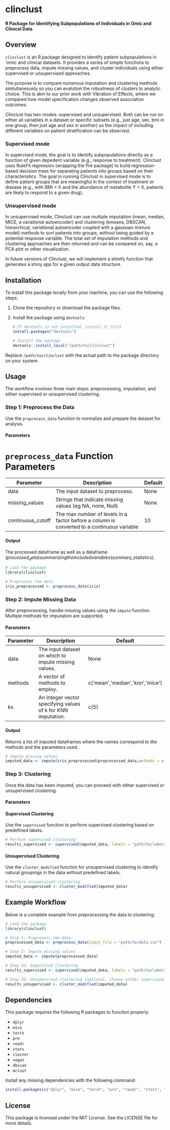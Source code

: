 # clinclust

**R Package for Identifying Subpopulations of Individuals in Omic and Clinical Data**

## Overview

`clinclust` is an R package designed to identify patient subpopulations in 'omic and clinical datasets. It provides a series of simple functions to preprocess data, impute missing values, and cluster individuals using either supervised or unsupervised approaches.

The purpose is to compare numerous imputation and clustering methods simlultaneously so you can evalution the robustness of clusters to analytic choice. This is akin to our prior work with Vibration of Effects, where we compared how model specification changes observed association outcomes.

Clinclust has two modes: supervised and unsupervised. Both can be run on either all variables in a dataset or specific subsets (e.g., just age, sex, bmi in one group, then just age and sex in another) so the impact of including different variables on patient stratification can be observed. 

### Supervised mode

In supervised mode, the goal is to identify subpopulations directly as a function of given depedent variable (e.g., response to treatment). Clinclust uses RuleFit regression (wrapping the Pre package) to build regression-based decision trees for separating patients into groups based on their characteristics. The goal in running Clinclust in supervised mode is to define patient groups that are meaningful in the context of treatment or disease (e.g., with BMI > X and the abundance of metabolite Y > X, patients are likely to respond to a given drug).

### Unsupervised mode

In unsupervised mode, Clinclust can use multiple imputation (mean, median, MICE, a variational autoencoder) and clustering (kmeans, DBSCAN, hierarchical, variational autoencoder coupled with a gaussian mixture model) methods to sort patients into groups, without being guided by a potential response variable. The total set of imputation methods and clustering approaches are then returned and can be compared on, say, a PCA plot or other visualization.

In future versions of Clinclust, we will implement a shinify function that generates a shiny app for a given output data structure. 


## Installation

To install this package locally from your machine, you can use the following steps:

1. Clone the repository or download the package files.
   
2. Install the package using `devtools`:

   ```r
   # If devtools is not installed, install it first
   install.packages("devtools")
   
   # Install the package
   devtools::install_local("/path/to/clinclust")
   ```

Replace `/path/to/clinclust` with the actual path to the package directory on your system.

## Usage
The workflow involves three main steps: preprocessing, imputation, and either supervised or unsupervised clustering.

### Step 1: Preprocess the Data
Use the `preprocess_data` function to normalize and prepare the dataset for analysis.

#### Parameters


# `preprocess_data` Function Parameters

| Parameter         | Description                                               | Default |
|-------------------|-----------------------------------------------------------|---------|
| data              | The input dataset to preprocess.                          | None    |
| missing_values    | Strings that indicate missing values (eg NA, none, Null)     | None    |
| continuous_cutoff | The max number of levels in a factor before a column is converted to a continuous variable | 10  |

#### Output

The processed dataframe as well as a dataframe ($processed_data) summarizing the included variables ($summary_statistics).

```r
# Load the package
library(clinclust)

# Preprocess the data
iris_preprocessed <- preprocess_data(iris)
```

### Step 2: Impute Missing Data
After preprocessing, handle missing values using the `impute` function. Multiple methods for imputation are supported.

#### Parameters

| Parameter         | Description                                               | Default |
|-------------------|-----------------------------------------------------------|---------|
| data              | The input dataset on which to impute missing values.  | None    |
| methods    |  A vector of methods to employ. | c('mean','median','knn','mice') |   |
| ks |An integer vector specifying values of k for KNN imputation. | c(5)  |

#### Output

Returns a list of imputed dataframes where the names correspond to the methods and the parameters used.

```r
# Impute missing values
imputed_data <- impute(iris_preprocessed$preprocessed_data,methods = c('mice','knn'),ks = c(6,7,8,9,10))
```

### Step 3: Clustering
Once the data has been imputed, you can proceed with either supervised or unsupervised clustering.

#### Parameters


#### Supervised Clustering
Use the `supervised` function to perform supervised clustering based on predefined labels.

```r
# Perform supervised clustering
results_supervised <- supervised(imputed_data, labels = "path/to/labels.csv")
```

#### Unsupervised Clustering
Use the `cluster_modified` function for unsupervised clustering to identify natural groupings in the data without predefined labels.

```r
# Perform unsupervised clustering
results_unsupervised <- cluster_modified(imputed_data)
```








## Example Workflow
Below is a complete example from preprocessing the data to clustering:

```r
# Load the package
library(clinclust)

# Step 1: Preprocess the data
preprocessed_data <- preprocess_data(input_file = "path/to/data.csv")

# Step 2: Impute missing values
imputed_data <- impute(preprocessed_data)

# Step 3a: Supervised clustering
results_supervised <- supervised(imputed_data, labels = "path/to/labels.csv")

# Step 3b: Unsupervised clustering (optional, choose either supervised or unsupervised)
results_unsupervised <- cluster_modified(imputed_data)
```

## Dependencies
This package requires the following R packages to function properly:

- `dplyr`
- `mice`
- `torch`
- `pre`
- `readr`
- `stats`
- `cluster`
- `vegan`
- `dbscan`
- `mclust`

Install any missing dependencies with the following command:

```r
install.packages(c("dplyr", "mice", "torch", "pre", "readr", "stats", "cluster", "vegan", "dbscan", "mclust"))
```

## License
This package is licensed under the MIT License. See the LICENSE file for more details.
